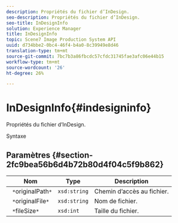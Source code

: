 ```yaml
---
description: Propriétés du fichier d’InDesign.
seo-description: Propriétés du fichier d’InDesign.
seo-title: InDesignInfo
solution: Experience Manager
title: InDesignInfo
topic: Scene7 Image Production System API
uuid: d734bbe2-0bc4-46f4-b4a0-8c39949e8d46
translation-type: tm+mt
source-git-commit: 7bc7b3a86fbcdc57cfdc31745fae3afc06e44b15
workflow-type: tm+mt
source-wordcount: '26'
ht-degree: 26%

---
```



# InDesignInfo{#indesigninfo}

Propriétés du fichier d’InDesign.

Syntaxe

## Paramètres {#section-2fc9bea56b6d4b72b80d4f04c5f9b862}

| Nom | Type | Description |
|---|---|---|
| ` *`originalPath`*` | `xsd:string` | Chemin d’accès au fichier. |
| ` *`originalFile`*` | `xsd:string` | Nom de fichier. |
| ` *`fileSize`*` | `xsd:int` | Taille du fichier. |

